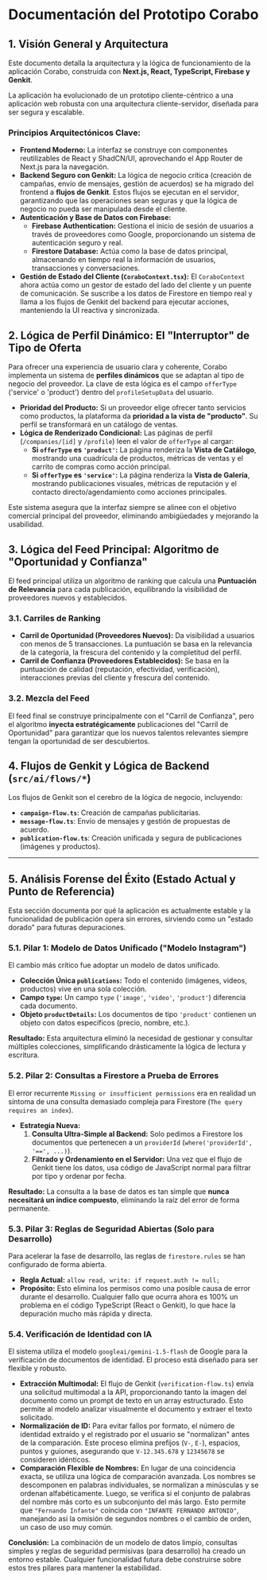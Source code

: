 # Documentación del Prototipo Corabo

## 1. Visión General y Arquitectura

Este documento detalla la arquitectura y la lógica de funcionamiento de la aplicación Corabo, construida con **Next.js, React, TypeScript, Firebase y Genkit**.

La aplicación ha evolucionado de un prototipo cliente-céntrico a una aplicación web robusta con una arquitectura cliente-servidor, diseñada para ser segura y escalable.

### Principios Arquitectónicos Clave:

-   **Frontend Moderno:** La interfaz se construye con componentes reutilizables de React y ShadCN/UI, aprovechando el App Router de Next.js para la navegación.
-   **Backend Seguro con Genkit:** La lógica de negocio crítica (creación de campañas, envío de mensajes, gestión de acuerdos) se ha migrado del frontend a **flujos de Genkit**. Estos flujos se ejecutan en el servidor, garantizando que las operaciones sean seguras y que la lógica de negocio no pueda ser manipulada desde el cliente.
-   **Autenticación y Base de Datos con Firebase:**
    -   **Firebase Authentication:** Gestiona el inicio de sesión de usuarios a través de proveedores como Google, proporcionando un sistema de autenticación seguro y real.
    -   **Firestore Database:** Actúa como la base de datos principal, almacenando en tiempo real la información de usuarios, transacciones y conversaciones.
-   **Gestión de Estado del Cliente (`CoraboContext.tsx`):** El `CoraboContext` ahora actúa como un gestor de estado del lado del cliente y un puente de comunicación. Se suscribe a los datos de Firestore en tiempo real y llama a los flujos de Genkit del backend para ejecutar acciones, manteniendo la UI reactiva y sincronizada.

## 2. Lógica de Perfil Dinámico: El "Interruptor" de Tipo de Oferta

Para ofrecer una experiencia de usuario clara y coherente, Corabo implementa un sistema de **perfiles dinámicos** que se adaptan al tipo de negocio del proveedor. La clave de esta lógica es el campo `offerType` ('service' o 'product') dentro del `profileSetupData` del usuario.

-   **Prioridad del Producto:** Si un proveedor elige ofrecer tanto servicios como productos, la plataforma da **prioridad a la vista de "producto"**. Su perfil se transformará en un catálogo de ventas.
-   **Lógica de Renderizado Condicional:** Las páginas de perfil (`/companies/[id]` y `/profile`) leen el valor de `offerType` al cargar:
    -   **Si `offerType` es `'product'`:** La página renderiza la **Vista de Catálogo**, mostrando una cuadrícula de productos, métricas de ventas y el carrito de compras como acción principal.
    -   **Si `offerType` es `'service'`:** La página renderiza la **Vista de Galería**, mostrando publicaciones visuales, métricas de reputación y el contacto directo/agendamiento como acciones principales.

Este sistema asegura que la interfaz siempre se alinee con el objetivo comercial principal del proveedor, eliminando ambigüedades y mejorando la usabilidad.

## 3. Lógica del Feed Principal: Algoritmo de "Oportunidad y Confianza"

El feed principal utiliza un algoritmo de ranking que calcula una **Puntuación de Relevancia** para cada publicación, equilibrando la visibilidad de proveedores nuevos y establecidos.

### 3.1. Carriles de Ranking

-   **Carril de Oportunidad (Proveedores Nuevos):** Da visibilidad a usuarios con menos de 5 transacciones. La puntuación se basa en la relevancia de la categoría, la frescura del contenido y la completitud del perfil.
-   **Carril de Confianza (Proveedores Establecidos):** Se basa en la puntuación de calidad (reputación, efectividad, verificación), interacciones previas del cliente y frescura del contenido.

### 3.2. Mezcla del Feed

El feed final se construye principalmente con el "Carril de Confianza", pero el algoritmo **inyecta estratégicamente** publicaciones del "Carril de Oportunidad" para garantizar que los nuevos talentos relevantes siempre tengan la oportunidad de ser descubiertos.

## 4. Flujos de Genkit y Lógica de Backend (`src/ai/flows/*`)

Los flujos de Genkit son el cerebro de la lógica de negocio, incluyendo:
-   **`campaign-flow.ts`**: Creación de campañas publicitarias.
-   **`message-flow.ts`**: Envío de mensajes y gestión de propuestas de acuerdo.
-   **`publication-flow.ts`**: Creación unificada y segura de publicaciones (imágenes y productos).

---

## 5. Análisis Forense del Éxito (Estado Actual y Punto de Referencia)

Esta sección documenta por qué la aplicación es actualmente estable y la funcionalidad de publicación opera sin errores, sirviendo como un "estado dorado" para futuras depuraciones.

### 5.1. Pilar 1: Modelo de Datos Unificado ("Modelo Instagram")

El cambio más crítico fue adoptar un modelo de datos unificado.
-   **Colección Única `publications`:** Todo el contenido (imágenes, videos, productos) vive en una sola colección.
-   **Campo `type`:** Un campo `type` (`'image'`, `'video'`, `'product'`) diferencia cada documento.
-   **Objeto `productDetails`:** Los documentos de tipo `'product'` contienen un objeto con datos específicos (precio, nombre, etc.).

**Resultado:** Esta arquitectura eliminó la necesidad de gestionar y consultar múltiples colecciones, simplificando drásticamente la lógica de lectura y escritura.

### 5.2. Pilar 2: Consultas a Firestore a Prueba de Errores

El error recurrente `Missing or insufficient permissions` era en realidad un síntoma de una consulta demasiado compleja para Firestore (`The query requires an index`).
-   **Estrategia Nueva:**
    1.  **Consulta Ultra-Simple al Backend:** Solo pedimos a Firestore los documentos que pertenecen a un `providerId` (`where('providerId', '==', ...)`).
    2.  **Filtrado y Ordenamiento en el Servidor:** Una vez que el flujo de Genkit tiene los datos, usa código de JavaScript normal para filtrar por tipo y ordenar por fecha.

**Resultado:** La consulta a la base de datos es tan simple que **nunca necesitará un índice compuesto**, eliminando la raíz del error de forma permanente.

### 5.3. Pilar 3: Reglas de Seguridad Abiertas (Solo para Desarrollo)

Para acelerar la fase de desarrollo, las reglas de `firestore.rules` se han configurado de forma abierta.
-   **Regla Actual:** `allow read, write: if request.auth != null;`
-   **Propósito:** Esto elimina los permisos como una posible causa de error durante el desarrollo. Cualquier fallo que ocurra ahora es 100% un problema en el código TypeScript (React o Genkit), lo que hace la depuración mucho más rápida y directa.

### 5.4. Verificación de Identidad con IA

El sistema utiliza el modelo `googleai/gemini-1.5-flash` de Google para la verificación de documentos de identidad. El proceso está diseñado para ser flexible y robusto.

-   **Extracción Multimodal:** El flujo de Genkit (`verification-flow.ts`) envía una solicitud multimodal a la API, proporcionando tanto la imagen del documento como un prompt de texto en un array estructurado. Esto permite al modelo analizar visualmente el documento y extraer el texto solicitado.
-   **Normalización de ID:** Para evitar fallos por formato, el número de identidad extraído y el registrado por el usuario se "normalizan" antes de la comparación. Este proceso elimina prefijos (`V-`, `E-`), espacios, puntos y guiones, asegurando que `V-12.345.678` y `12345678` se consideren idénticos.
-   **Comparación Flexible de Nombres:** En lugar de una coincidencia exacta, se utiliza una lógica de comparación avanzada. Los nombres se descomponen en palabras individuales, se normalizan a minúsculas y se ordenan alfabéticamente. Luego, se verifica si el conjunto de palabras del nombre más corto es un subconjunto del más largo. Esto permite que `"Fernando Infante"` coincida con `"INFANTE FERNANDO ANTONIO"`, manejando así la omisión de segundos nombres o el cambio de orden, un caso de uso muy común.

**Conclusión:** La combinación de un modelo de datos limpio, consultas simples y reglas de seguridad permisivas (para desarrollo) ha creado un entorno estable. Cualquier funcionalidad futura debe construirse sobre estos tres pilares para mantener la estabilidad.
